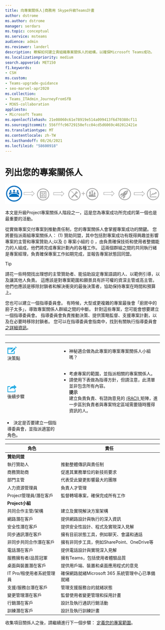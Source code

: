 ```yaml
---
title: 向專案關係人|商務用 Skype升級Teams計畫
author: dstrome
ms.author: dstrome
manager: serdars
ms.topic: conceptual
ms.service: msteams
audience: admin
ms.reviewer: landerl
description: 瞭解如何建立貴組織專案關係人的結構，以確保Microsoft Teams成功。
ms.localizationpriority: medium
search.appverid: MET150
f1.keywords:
- CSH
ms.custom:
- Teams-upgrade-guidance
- seo-marvel-apr2020
ms.collection:
- Teams_ITAdmin_JourneyFromSfB
- M365-collaboration
appliesto:
- Microsoft Teams
ms.openlocfilehash: 21e08060c61e78919e514a099413f6d70380cf11
ms.sourcegitcommit: 556fffc96729150efcc04cd5d6069c402012421e
ms.translationtype: MT
ms.contentlocale: zh-TW
ms.lasthandoff: 08/26/2021
ms.locfileid: "58600918"
---
```

# <a name="enlist-your-project-stakeholders"></a>列出您的專案關係人

![顯示升級歷程中專案關係人狀態的圖例](media/upgrade-banner-stakeholders.png "升級歷程的階段，強調集合專案專案關係人小組")

本文是升級Project專案關係人階段之一，這是您為專案成功所完成的第一個也是最重要的活動。

從實做專案交付專案到推動責任制，您的專案關係人會掌握專案成功的關鍵。 您將要指派兩組專案關係人： (1) 贊助同盟，其中包括對專案成功有既得興趣並影響專案的主管和專案贊助人;以及 () 專案小組的 () ，由負責確保技術和使用者整備能力的人組成，他們將完成專案計劃內的各種工作。 這兩個群組之間的共同執行緒是專案經理，負責確保專案工作如期完成，並報告專案狀態回同盟。

> [!Tip]
> 請花一些時間找出理想的主管贊助者、能協助設定專案語調的人、以範例引導，以及讓其他人負責。 這應該是對專案範圍和願景具有許可權的資深主管或高主管。 他們也應該是移除封鎖者和解決衝突的最後決策者，協助保持專案在時間和預算上。

您也可以建立一個指導委員會。 有時候，大型或更複雜的專案最後會「廚房中的廚子太多」，導致專案關係人群組之間的中斷。 針對這些專案，您可能會想要建立一個指導委員會。 指導委員會負責推動決策、提供策略監督、支援專案計劃，以及在必要時移除封鎖者。 您可以在指導委員會指南中，找到有關執行指導委員會 [之詳細資訊](./envision-steering-committee-complete-guide.md)。

|&nbsp; |&nbsp; |
|---|---|
| ![描繪決策點的圖示](media/audio_conferencing_image7.png) <br/>決策點 | <ul><li>神秘適合做為此專案的專案專案關係人小組嗎？</li></ul> |
| ![描繪後續步驟的圖示](media/audio_conferencing_image9.png)<br/>後續步驟 | <ul><li>考慮專案的範圍，並指派相關的專案關係人。</li><li>請使用下表做為指導方針，但請注意，此清單並非包含所有內容。<br><strong>提示</strong><br>建立負責負責、有諮詢意見的 [ (RACI) ](https://en.wikipedia.org/wiki/Responsibility_assignment_matrix) 矩陣，進一步區別負責者與專案特定區域需要隨時獲得資訊的人。</li> |
| <li>決定是否要建立一個指導委員會，並指派適當的角色。</li></ul> | |

| 角色 | 責任 |
|---|---|
| **贊助同盟** | |
| 執行贊助人 | 推動整體傳訊與責任制 |
| 商務贊助商 | 促進其業務單位的新技術要求 |
| 部門主管 | 代表受此變更影響最大的團隊 |
| 人力資源管理員 | 負責人才管理 |
| Project管理員/潛在客戶 | 監督轉場專案，確保完成所有工作 |
| **Project小組** | |
| 共同合作主管/架構 | 建立及實現解決方案架構 |
| 網路潛在客戶 | 提供網路設計與執行的深入資訊 |
| 安全性潛在客戶 | 提供安全性設計、程式及實現深入見解 |
| 同步通訊潛在客戶 | 擁有目前狀態工具，例如聊天、會議和通話 |
| 非同步共同合作潛在客戶 | 擁有非同步工具，例如SharePoint、OneDrive等 |
| 電話潛在客戶 | 提供電話設計與實現深入見解 |
| 服務擁有者/品質冠軍 | 擁有Teams，包括使用者體驗品質 |
| 桌面與裝置潛在客戶 | 提供用戶端、裝置和桌面應用程式的意見 |
| IT Pro/租使用者系統管理員 | 確保網路就緒Microsoft 365 系統管理中心已準備就緒 |
| 支援/服務台潛在客戶 | 管理支援服務台的就緒狀態 |
| 變更管理潛在客戶 | 監督使用者變更管理和採用計畫 |
| 行銷潛在客戶 | 設計及執行通訊行銷活動 |
| 訓練潛在客戶 | 設計及執行訓練計畫 |

收集項目關係人之後，請繼續進行下一個步驟： [定義您的專案範圍](./upgrade-define-project-scope.md)。